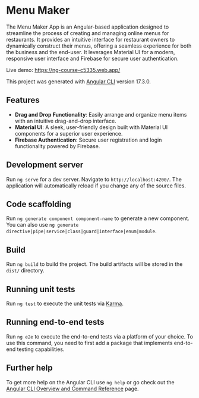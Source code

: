 # Menu Maker

The Menu Maker App is an Angular-based application designed to streamline the process of creating and managing online menus for restaurants. It provides an intuitive interface for restaurant owners to dynamically construct their menus, offering a seamless experience for both the business and the end-user. It leverages Material UI for a modern, responsive user interface and Firebase for secure user authentication.

Live demo: https://ng-course-c5335.web.app/

This project was generated with [Angular CLI](https://github.com/angular/angular-cli) version 17.3.0.

## Features

- **Drag and Drop Functionality**: Easily arrange and organize menu items with an intuitive drag-and-drop interface.
- **Material UI**: A sleek, user-friendly design built with Material UI components for a superior user experience.
- **Firebase Authentication**: Secure user registration and login functionality powered by Firebase.

## Development server

Run `ng serve` for a dev server. Navigate to `http://localhost:4200/`. The application will automatically reload if you change any of the source files.

## Code scaffolding

Run `ng generate component component-name` to generate a new component. You can also use `ng generate directive|pipe|service|class|guard|interface|enum|module`.

## Build

Run `ng build` to build the project. The build artifacts will be stored in the `dist/` directory.

## Running unit tests

Run `ng test` to execute the unit tests via [Karma](https://karma-runner.github.io).

## Running end-to-end tests

Run `ng e2e` to execute the end-to-end tests via a platform of your choice. To use this command, you need to first add a package that implements end-to-end testing capabilities.

## Further help

To get more help on the Angular CLI use `ng help` or go check out the [Angular CLI Overview and Command Reference](https://angular.io/cli) page.
